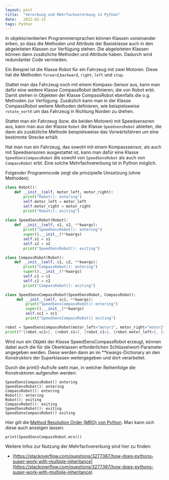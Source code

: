 ```yaml
---
layout: post
title:  "Vererbung und Mehrfachvererbung in Python"
date:   2022-02-15
tags: Python
---
```


In objektorientierten Programmiersprachen können Klassen voneinander erben, so dass die Methoden und Attribute der Basisklasse auch in den abgeleiteten Klassen zur Verfügung stehen. Die abgeleiteten Klassen können dann zusätzliche Methoden und Attribute haben. Dadurch wird redundanter Code vermieden.

Ein Beispiel ist die Klasse Robot für ein Fahrzeug mit zwei Motoren. Diese hat die Methoden `forward`,`backward`, `right`, `left` und `stop`.

Stattet man das Fahrzeug noch mit einem Kompass-Sensor aus, kann man dafür eine weitere Klasse CompassRobot definieren, die von Robot erbt. Damit stehen in Objekten der Klasse CompassRobot ebenfalls die o.g. Methoden zur Verfügung. Zusätzlich kann man in der Klasse CompassRobot weitere Methoden definieren, wie beispielsweise `rotate_north` um das Fahrzeug in Richtung Norden zu drehen.

Stattet man ein Fahrzeug (bzw. die beiden Motoren) mit Speedsensoren aus, kann man aus der Klasse `Robot` die Klasse `SpeedsensRobot` ableiten, die dann als zusätzliche Methode beispielsweise das Vorwärtsfahren um eine bestimmte Strecke erhält.

Hat man nun ein Fahrzeug, das sowohl mit einem Kompasssensor, als auch mit Speedsensoren ausgestattet ist, kann man dafür eine Klasse `SpeedSensCompassRobot` die sowohl von `SpeedSensRobot` als auch von `CompassRobot` erbt. Eine solche Mehrfachvererbung ist in Python möglich.

Folgender Programmcode zeigt die prinzipielle Umsetzung (ohne Methoden): 
```python
class Robot():
    def __init__(self, motor_left, motor_right):
        print("Robot(): entering")
        self.motor_left = motor_left
        self.motor_right = motor_right
        print("Robot(): exiting")
    
class SpeedSensRobot(Robot):
    def __init__(self, s1, s2, **kwargs):
        print("SpeedSensRobot(): entering")
        super().__init__(**kwargs)
        self.s1 = s1
        self.s2 = s2
        print("SpeedSensRobot(): exiting")

class CompassRobot(Robot):
    def __init__(self, c1, c2, **kwargs):
        print("CompassRobot(): entering")    
        super().__init__(**kwargs)
        self.c1 = c1
        self.c2 = c2
        print("CompassRobot(): exiting")          

class SpeedSensCompassRobot(SpeedSensRobot, CompassRobot):
     def __init__(self, sc1, **kwargs):
         print("SpeedSensCompassRobot() entering")
         super().__init__(**kwargs)
         self.sc1 = sc1
         print("SpeedSensCompassRobot() exiting")

robot = SpeedSensCompassRobot(motor_left="motor1", motor_right="motor2", s1="s1", s2="s2", c1="c1", c2="c2", sc1="sc1")
print(f"{robot.sc1=}, {robot.s1=}, {robot.c1=}, {robot.motor_left=}, {robot.motor_right=}")
```

Wird nun ein Objekt der Klasse SpeedSensCompassRobot erzeugt, können dabei auch die für die Oberklassen erforderlichen Schlüsselwort-Parameter angegeben werden. Diese werden dann an im **kwargs-Dictionary an den Konstruktors der Superklassen weitergegeben und dort verarbeitet.

Durch die print()-Aufrufe sieht man, in welcher Reihenfolge die Konstruktoren aufgerufen werden:
```
SpeedSensCompassRobot() entering
SpeedSensRobot(): entering
CompassRobot(): entering
Robot(): entering
Robot(): exiting
CompassRobot(): exiting
SpeedSensRobot(): exiting
SpeedSensCompassRobot() exiting
```
Hier gilt die [Method Resolution Order (MRO) von Python](https://www.python.org/download/releases/2.3/mro/). Man kann sich diese auch anzeigen lassen:
```
print(SpeedSensCompassRobot.mro())
```

Weitere Infos zur Nutzung der Mehrfachvererbung sind hier zu finden:
* [https://stackoverflow.com/questions/3277367/how-does-pythons-super-work-with-multiple-inheritance](https://stackoverflow.com/questions/3277367/how-does-pythons-super-work-with-multiple-inheritance)